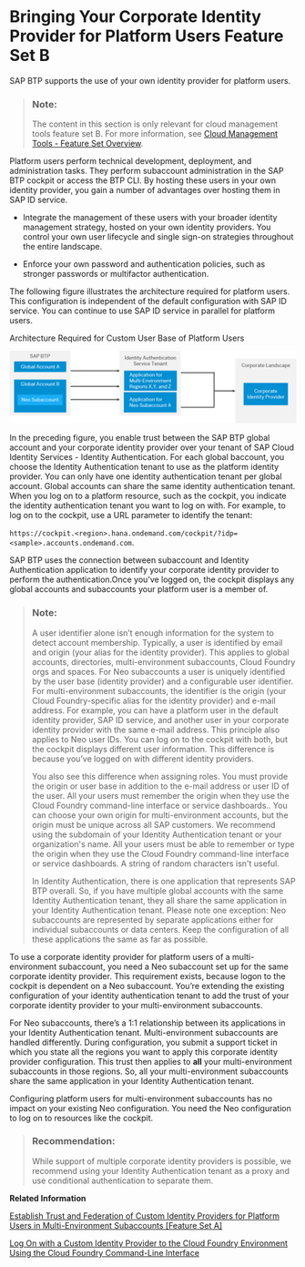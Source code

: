 <!-- loio8980b91c14f9474a9d7c7d831bbad8e9 -->

# Bringing Your Corporate Identity Provider for Platform Users Feature Set B

SAP BTP supports the use of your own identity provider for platform users.

> ### Note:  
> The content in this section is only relevant for cloud management tools feature set B. For more information, see [Cloud Management Tools - Feature Set Overview](https://help.sap.com/viewer/65de2977205c403bbc107264b8eccf4b/Cloud/en-US/caf4e4e23aef4666ad8f125af393dfb2.html).

Platform users perform technical development, deployment, and administration tasks. They perform subaccount administration in the SAP BTP cockpit or access the BTP CLI. By hosting these users in your own identity provider, you gain a number of advantages over hosting them in SAP ID service.

-   Integrate the management of these users with your broader identity management strategy, hosted on your own identity providers. You control your own user lifecycle and single sign-on strategies throughout the entire landscape.

-   Enforce your own password and authentication policies, such as stronger passwords or multifactor authentication.


The following figure illustrates the architecture required for platform users. This configuration is independent of the default configuration with SAP ID service. You can continue to use SAP ID service in parallel for platform users.

   
  
<a name="loio8980b91c14f9474a9d7c7d831bbad8e9__fig_ycv_3jz_4mb"/>Architecture Required for Custom User Base of Platform Users

 

 ![](images/SAP_BTP_Account_Mapping_e29be15.png) 

In the preceding figure, you enable trust between the SAP BTP global account and your corporate identity provider over your tenant of SAP Cloud Identity Services - Identity Authentication. For each global baccount, you choose the Identity Authentication tenant to use as the platform identity provider. You can only have one identity authentication tenant per global account. Global accounts can share the same identity authentication tenant. When you log on to a platform resource, such as the cockpit, you indicate the identity authentication tenant you want to log on with. For example, to log on to the cockpit, use a URL parameter to identify the tenant:

`https://cockpit.<region>.hana.ondemand.com/cockpit/?idp=<sample>.accounts.ondemand.com`.

 SAP BTP uses the connection between subaccount and Identity Authentication application to identify your corporate identity provider to perform the authentication.Once you’ve logged on, the cockpit displays any global accounts and subaccounts your platform user is a member of.

> ### Note:  
> A user identifier alone isn’t enough information for the system to detect account membership. Typically, a user is identified by email and origin \(your alias for the identity provider\). This applies to global accounts, directories, multi-environment subaccounts, Cloud Foundry orgs and spaces. For Neo subaccounts a user is uniquely identified by the user base \(identity provider\) and a configurable user identifier. For multi-environment subaccounts, the identifier is the origin \(your Cloud Foundry-specific alias for the identity provider\) and e-mail address. For example, you can have a platform user in the default identity provider, SAP ID service, and another user in your corporate identity provider with the same e-mail address. This principle also applies to Neo user IDs. You can log on to the cockpit with both, but the cockpit displays different user information. This difference is because you’ve logged on with different identity providers.
> 
> You also see this difference when assigning roles. You must provide the origin or user base in addition to the e-mail address or user ID of the user. All your users must remember the origin when they use the Cloud Foundry command-line interface or service dashboards.. You can choose your own origin for multi-environment accounts, but the origin must be unique across all SAP customers. We recommend using the subdomain of your Identity Authentication tenant or your organization's name. All your users must be able to remember or type the origin when they use the Cloud Foundry command-line interface or service dashboards. A string of random characters isn't useful.
> 
> In Identity Authentication, there is one application that represents SAP BTP overall. So, if you have multiple global accounts with the same Identity Authentication tenant, they all share the same application in your Identity Authentication tenant. Please note one exception: Neo subaccounts are represented by separate applications either for individual subaccounts or data centers. Keep the configuration of all these applications the same as far as possible.

To use a corporate identity provider for platform users of a multi-environment subaccount, you need a Neo subaccount set up for the same corporate identity provider. This requirement exists, because logon to the cockpit is dependent on a Neo subaccount. You’re extending the existing configuration of your identity authentication tenant to add the trust of your corporate identity provider to your multi-environment subaccounts.

For Neo subaccounts, there’s a 1:1 relationship between its applications in your Identity Authentication tenant. Multi-environment subaccounts are handled differently. During configuration, you submit a support ticket in which you state all the regions you want to apply this corporate identity provider configuration. This trust then applies to **all** your multi-environment subaccounts in those regions. So, all your multi-environment subaccounts share the same application in your Identity Authentication tenant.

Configuring platform users for multi-environment subaccounts has no impact on your existing Neo configuration. You need the Neo configuration to log on to resources like the cockpit.

> ### Recommendation:  
> While support of multiple corporate identity providers is possible, we recommend using your Identity Authentication tenant as a proxy and use conditional authentication to separate them.

**Related Information**  


[Establish Trust and Federation of Custom Identity Providers for Platform Users in Multi-Environment Subaccounts \[Feature Set A\]](../50-administration-and-ops/establish-trust-and-federation-of-custom-identity-providers-for-platform-users-in-multi-8600afb.md "By default, platform users in multi-environment subaccounts are users in SAP ID service. The use of your own identity provider requires integration between the user bases of multi-environment and Neo subaccounts.")

[Log On with a Custom Identity Provider to the Cloud Foundry Environment Using the Cloud Foundry Command-Line Interface](../50-administration-and-ops/log-on-with-a-custom-identity-provider-to-the-cloud-foundry-environment-using-the-cloud-d477618.md "Learn how to use different methods to log on to Cloud Foundry using a custom identity provider (IdP).")

